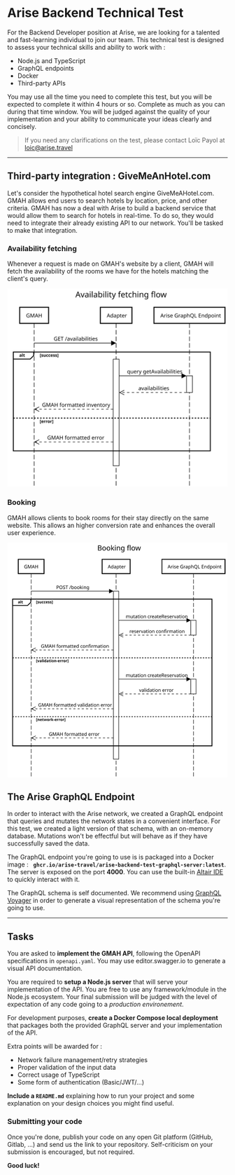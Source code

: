 # Arise Backend Technical Test

For the Backend Developer position at Arise, we are looking for a talented
and fast-learning individual to join our team.
This technical test is designed to assess your technical skills and ability to
work with :

- Node.js and TypeScript
- GraphQL endpoints
- Docker
- Third-party APIs

You may use all the time you need to complete this test, but you will be expected
to complete it within 4 hours or so.
Complete as much as you can during that time window. You will be judged against
the quality of your implementation and your ability to communicate your ideas clearly and concisely.

> If you need any clarifications on the test, please contact Loïc Payol at <loic@arise.travel>

---

## Third-party integration : GiveMeAnHotel.com

Let's consider the hypothetical hotel search engine GiveMeAHotel.com.
GMAH allows end users to search hotels by location, price, and other criteria.
GMAH has now a deal with Arise to build a backend service that would allow them
to search for hotels in real-time. To do so, they would need to integrate their
already existing API to our network. You'll be tasked to make that integration.

### Availability fetching

Whenever a request is made on GMAH's website by a client, GMAH will fetch the
availability of the rooms we have for the hotels matching the client's query.

![Availability fetching flow](./assets/get-availabilities.svg)

### Booking

GMAH allows clients to book rooms for their stay directly on the same website.
This allows an higher conversion rate and enhances the overall user experience.

![Booking flow](./assets/post-booking.svg)

## The Arise GraphQL Endpoint

In order to interact with the Arise network, we created a GraphQL endpoint that
queries and mutates the network states in a convenient interface. For this test,
we created a light version of that schema, with an on-memory database. Mutations
won't be effectful but will behave as if they have successfully saved the data.

The GraphQL endpoint you're going to use is is packaged into a Docker image :
**` ghcr.io/arise-travel/arise-backend-test-graphql-server:latest`**.  The server
is exposed on the port **4000**. You can use the built-in
[Altair IDE](http://localhost:4000/altair) to quickly
interact with it.

The GraphQL schema is self documented. We recommend using
[GraphQL Voyager](https://apis.guru/graphql-voyager/) in order to generate a
visual representation of the schema you're going to use.

---

## Tasks

You are asked to **implement the GMAH API**, following the OpenAPI specifications in
`openapi.yaml`. You may use editor.swagger.io to generate a visual API documentation.

You are required to **setup a Node.js server** that will serve your implementation
of the API. You are free to use any framework/module in the Node.js ecosystem.
Your final submission will be judged with the level of expectation of any code
going to a _production environement_.

For development purposes, **create a Docker Compose local deployment** that packages
both the provided GraphQL server and your implementation of the API.

Extra points will be awarded for :

- Network failure management/retry strategies
- Proper validation of the input data
- Correct usage of TypeScript
- Some form of authentication (Basic/JWT/...)

**Include a `README.md`** explaining how to run your project and some explanation
on your design choices you might find useful.

### Submitting your code

Once you're done, publish your code on any open Git platform (GitHub, Gitlab, ...)
and send us the link to your repository.
Self-criticism on your submission is encouraged, but not required.

**Good luck!**
